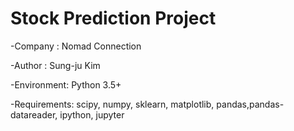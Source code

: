 # Stock Prediction Project

-Company    : Nomad Connection

-Author     : Sung-ju Kim

-Environment: Python 3.5+

-Requirements: scipy, numpy, sklearn, matplotlib, pandas,pandas-datareader, ipython, jupyter
